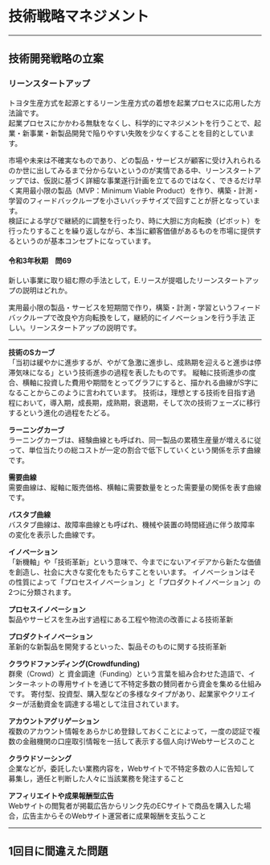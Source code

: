 # 技術戦略マネジメント

---

## 技術開発戦略の立案

### リーンスタートアップ

トヨタ生産方式を起源とするリーン生産方式の着想を起業プロセスに応用した方法論です。  
起業プロセスにかかわる無駄をなくし、科学的にマネジメントを行うことで、起業・新事業・新製品開発で陥りやすい失敗を少なくすることを目的としています。  

市場や未来は不確実なものであり、どの製品・サービスが顧客に受け入れられるのか世に出してみるまで分からないというのが実情である中、リーンスタートアップでは、仮説に基づく詳細な事業遂行計画を立てるのではなく、できるだけ早く実用最小限の製品（MVP：Minimum Viable Product）を作り、構築・計測・学習のフィードバックループを小さいバッチサイズで回すことが肝となっています。  
検証による学びで継続的に調整を行ったり、時に大胆に方向転換（ピボット）を行ったりすることを繰り返しながら、本当に顧客価値があるものを市場に提供するというのが基本コンセプトになっています。  

#### 令和3年秋期　問69

新しい事業に取り組む際の手法として，E.リースが提唱したリーンスタートアップの説明はどれか。

実用最小限の製品・サービスを短期間で作り，構築・計測・学習というフィードバックループで改良や方向転換をして，継続的にイノベーションを行う手法
正しい。リーンスタートアップの説明です。

---

**技術のSカーブ**  
「当初は緩やかに進歩するが、やがて急激に進歩し、成熟期を迎えると進歩は停滞気味になる」という技術進歩の過程を表したものです。
縦軸に技術進歩の度合、横軸に投資した費用や期間をとってグラフにすると、描かれる曲線がS字になることからこのように言われています。
技術は，理想とする技術を目指す過程において，導入期，成長期，成熟期，衰退期，そして次の技術フェーズに移行するという進化の過程をたどる。

**ラーニングカーブ**  
ラーニングカーブは、経験曲線とも呼ばれ、同一製品の累積生産量が増えるに従って、単位当たりの総コストが一定の割合で低下していくという関係を示す曲線です。

**需要曲線**  
需要曲線は、縦軸に販売価格、横軸に需要数量をとった需要量の関係を表す曲線です。

**バスタブ曲線**  
バスタブ曲線は、故障率曲線とも呼ばれ、機械や装置の時間経過に伴う故障率の変化を表示した曲線です。

**イノベーション**  
「新機軸」や「技術革新」という意味で、今までにないアイデアから新たな価値を創造し、社会に大きな変化をもたらすことをいいます。
イノベーションはその性質によって「プロセスイノベーション」と「プロダクトイノベーション」の2つに分類されます。

**プロセスイノベーション**  
製品やサービスを生み出す過程にある工程や物流の改善による技術革新

**プロダクトイノベーション**  
革新的な新製品を開発するといった、製品そのものに関する技術革新

**クラウドファンディング(Crowdfunding)**  
群衆（Crowd）と 資金調達（Funding）という言葉を組み合わせた造語で、インターネットの専用サイトを通じて不特定多数の賛同者から資金を集める仕組みです。
寄付型、投資型、購入型などの多様なタイプがあり、起業家やクリエイターが活動資金を調達する場として注目されています。

**アカウントアグリゲーション**  
複数のアカウント情報をあらかじめ登録しておくことによって，一度の認証で複数の金融機関の口座取引情報を一括して表示する個人向けWebサービスのこと

**クラウドソーシング**  
企業などが，委託したい業務内容を，Webサイトで不特定多数の人に告知して募集し，適任と判断した人々に当該業務を発注すること

**アフィリエイトや成果報酬型広告**  
Webサイトの閲覧者が掲載広告からリンク先のECサイトで商品を購入した場合，広告主からそのWebサイト運営者に成果報酬を支払うこと

---

## 1回目に間違えた問題
